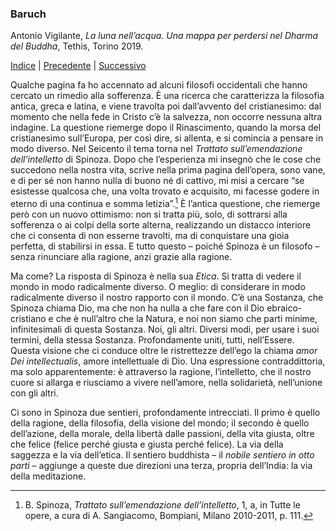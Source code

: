 <link rel="stylesheet" href="../assets/style.css">

### Baruch

Antonio Vigilante, _La luna nell’acqua. Una mappa per perdersi nel Dharma del Buddha_, Tethis, Torino 2019.

[Indice](index.md) | [Precedente](quale-rifugio.md) | [Successivo](uriel.md)

Qualche pagina fa ho accennato ad alcuni filosofi occidentali che hanno cercato un rimedio alla sofferenza. È una ricerca che caratterizza la filosofia antica, greca e latina, e viene travolta poi dall’avvento del cristianesimo: dal momento che nella fede in Cristo c’è la salvezza, non occorre nessuna altra indagine. La questione riemerge dopo il Rinascimento, quando la morsa del cristianesimo sull’Europa, per così dire, si allenta, e si comincia a pensare in modo diverso. Nel Seicento il tema torna nel _Trattato sull’emendazione dell’intelletto_ di Spinoza. Dopo che l’esperienza mi insegnò che le cose che succedono nella nostra vita, scrive nella prima pagina dell’opera, sono vane, e di per sé non hanno nulla di buono né di cattivo, mi misi a cercare “se esistesse qualcosa che, una volta trovato e acquisito, mi facesse godere in eterno di una continua e somma letizia”.[^34] È l’antica questione, che riemerge però con un nuovo ottimismo: non si tratta più, solo, di sottrarsi alla sofferenza o ai colpi della sorte alterna, realizzando un distacco interiore che ci consenta di non esserne travolti, ma di conquistare una gioia perfetta, di stabilirsi in essa. E tutto questo – poiché Spinoza è un filosofo – senza rinunciare alla ragione, anzi grazie alla ragione.

Ma come? La risposta di Spinoza è nella sua _Etica_. Si tratta di vedere il mondo in modo radicalmente diverso. O meglio: di considerare in modo radicalmente diverso il nostro rapporto con il mondo. C’è una Sostanza, che Spinoza chiama Dio, ma che non ha nulla a che fare con il Dio ebraico-cristiano e che è null’altro che la Natura, e noi non siamo che parti minime, infinitesimali di questa Sostanza. Noi, gli altri. Diversi modi, per usare i suoi termini, della stessa Sostanza. Profondamente uniti, tutti, nell’Essere. Questa visione che ci conduce oltre le ristrettezze dell’ego la chiama _amor Dei intellectualis_, amore intellettuale di Dio. Una espressione contraddittoria, ma solo apparentemente: è attraverso la ragione, l’intelletto, che il nostro cuore si allarga e riusciamo a vivere nell’amore, nella solidarietà, nell’unione con gli altri.

Ci sono in Spinoza due sentieri, profondamente intrecciati. Il primo è quello della ragione, della filosofia, della visione del mondo; il secondo è quello dell’azione, della morale, della libertà dalle passioni, della vita giusta, oltre che felice (felice perché giusta e giusta perché felice). La via della saggezza e la via dell’etica. Il sentiero buddhista – il _nobile sentiero in otto parti_ – aggiunge a queste due direzioni una terza, propria dell’India: la via della meditazione.

[^34]: B. Spinoza, _Trattato sull’emendazione dell’intelletto_, 1, a, in Tutte le opere, a cura di A. Sangiacomo, Bompiani, Milano 2010-2011, p. 111.

